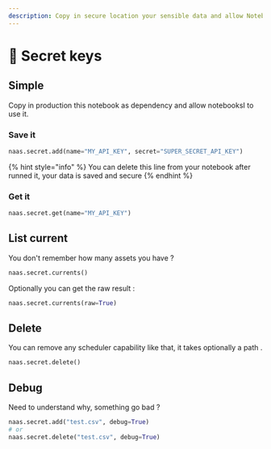 ```yaml
---
description: Copy in secure location your sensible data and allow Notebook to use it.
---
```


# 🔑 Secret keys

## Simple

Copy in production this notebook as dependency and allow notebooksI to use it. 

### Save it

```python
naas.secret.add(name="MY_API_KEY", secret="SUPER_SECRET_API_KEY")
```

{% hint style="info" %}
You can delete this line from your notebook after runned it, your data is saved and secure
{% endhint %}

### Get it 

```python
naas.secret.get(name="MY_API_KEY")
```

## List current

You don't remember how many assets you have ?

```python
naas.secret.currents()
```

Optionally you can get the raw result :

```python
naas.secret.currents(raw=True)
```

## Delete

You can remove any scheduler capability like that, it takes optionally a path .

```python
naas.secret.delete()
```

## Debug

Need to understand why, something go bad ?

```python
naas.secret.add("test.csv", debug=True)
# or
naas.secret.delete("test.csv", debug=True)
```



